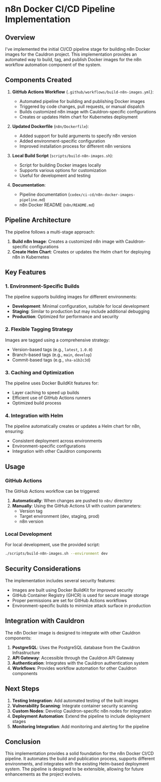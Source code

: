 # n8n Docker CI/CD Pipeline Implementation

## Overview

I've implemented the initial CI/CD pipeline stage for building n8n Docker images for the Cauldron project. This implementation provides an automated way to build, tag, and publish Docker images for the n8n workflow automation component of the system.

## Components Created

1. **GitHub Actions Workflow** (`.github/workflows/build-n8n-images.yml`):
   - Automated pipeline for building and publishing Docker images
   - Triggered by code changes, pull requests, or manual dispatch
   - Builds customized n8n image with Cauldron-specific configurations
   - Creates or updates Helm chart for Kubernetes deployment

2. **Updated Dockerfile** (`n8n/Dockerfile`):
   - Added support for build arguments to specify n8n version
   - Added environment-specific configuration
   - Improved installation process for different n8n versions

3. **Local Build Script** (`scripts/build-n8n-images.sh`):
   - Script for building Docker images locally
   - Supports various options for customization
   - Useful for development and testing

4. **Documentation**:
   - Pipeline documentation (`codex/ci-cd/n8n-docker-images-pipeline.md`)
   - n8n Docker README (`n8n/README.md`)

## Pipeline Architecture

The pipeline follows a multi-stage approach:

1. **Build n8n Image**: Creates a customized n8n image with Cauldron-specific configurations
2. **Create Helm Chart**: Creates or updates the Helm chart for deploying n8n in Kubernetes

## Key Features

### 1. Environment-Specific Builds

The pipeline supports building images for different environments:
- **Development**: Minimal configuration, suitable for local development
- **Staging**: Similar to production but may include additional debugging
- **Production**: Optimized for performance and security

### 2. Flexible Tagging Strategy

Images are tagged using a comprehensive strategy:
- Version-based tags (e.g., `latest`, `1.0.0`)
- Branch-based tags (e.g., `main`, `develop`)
- Commit-based tags (e.g., `sha-a1b2c3d`)

### 3. Caching and Optimization

The pipeline uses Docker BuildKit features for:
- Layer caching to speed up builds
- Efficient use of GitHub Actions runners
- Optimized build process

### 4. Integration with Helm

The pipeline automatically creates or updates a Helm chart for n8n, ensuring:
- Consistent deployment across environments
- Environment-specific configurations
- Integration with other Cauldron components

## Usage

### GitHub Actions

The GitHub Actions workflow can be triggered:

1. **Automatically**: When changes are pushed to `n8n/` directory
2. **Manually**: Using the GitHub Actions UI with custom parameters:
   - Version tag
   - Target environment (dev, staging, prod)
   - n8n version

### Local Development

For local development, use the provided script:

```bash
./scripts/build-n8n-images.sh --environment dev
```

## Security Considerations

The implementation includes several security features:

- Images are built using Docker BuildKit for improved security
- GitHub Container Registry (GHCR) is used for secure image storage
- Proper permissions are set for GitHub Actions workflows
- Environment-specific builds to minimize attack surface in production

## Integration with Cauldron

The n8n Docker image is designed to integrate with other Cauldron components:

1. **PostgreSQL**: Uses the PostgreSQL database from the Cauldron Infrastructure
2. **API Gateway**: Accessible through the Cauldron API Gateway
3. **Authentication**: Integrates with the Cauldron authentication system
4. **Workflows**: Provides workflow automation for other Cauldron components

## Next Steps

1. **Testing Integration**: Add automated testing of the built images
2. **Vulnerability Scanning**: Integrate container security scanning
3. **Custom Nodes**: Develop Cauldron-specific n8n nodes for integration
4. **Deployment Automation**: Extend the pipeline to include deployment stages
5. **Monitoring Integration**: Add monitoring and alerting for the pipeline

## Conclusion

This implementation provides a solid foundation for the n8n Docker CI/CD pipeline. It automates the build and publication process, supports different environments, and integrates with the existing Helm-based deployment system. The pipeline is designed to be extensible, allowing for future enhancements as the project evolves.
